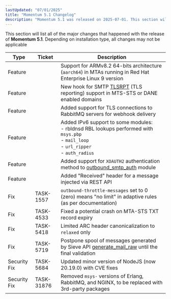 ```yaml
---
lastUpdated: "07/01/2025"
title: "Momentum 5.1 Changelog"
description: "Momentum 5.1 was released on 2025-07-01. This section will list all of the major changes that happened with the release of Momentum 5.1. Depending on installation type, all changes may not be applicable"
---
```


This section will list all of the major changes that happened with the release of **Momentum 5.1**. Depending on installation type, all changes may not be applicable

<a name="changelog.5.1.table"></a>

| Type | Ticket | Description |
| --- | --- | --- |
| Feature | | Support for ARMv8.2 64-bits architecture (`aarch64`) in MTAs running in Red Hat Enterprise Linux 9 version |
| Feature | | New hook for SMTP [TLSRPT](/momentum/4/hooks/core-smtp-tls-reporting) (TLS reporting) support in MTS-STS or DANE enabled domains |
| Feature | | Added support for TLS connections to RabbitMQ servers for webhook delivery |
| Feature | | Added IPv6 support to some modules:<br>- rbldnsd RBL lookups performed with `msys.pbp`<br>- `mail_loop`<br>- `url_ripper`<br>- `auth_radius` |
| Feature | | Added support for `XOAUTH2` authentication method to [outbound_smtp_auth](/momentum/4/modules/outbound-smtp-auth) module |
| Feature | | Added "Received" header for a message injected via REST API |
| Fix | TASK-1557 | `outbound-throttle-messages` set to 0 (zero) means "no limit" in adaptive rules (as per documentation) |
| Fix | TASK-4533 | Fixed a potential crash on MTA-STS TXT record expiry |
| Fix | TASK-5418 | Limited ARC header canonicalization to `relaxed` only |
| Fix | TASK-5719 | Postpone spool of messages generated by Sieve API [generate_mail_raw](/momentum/3/3-reference/sieve-ref-generate-mail-raw) until the final validation |
| Security Fix | TASK-5684 | Updated minor version of NodeJS (now 20.19.0) with CVE fixes |
| Security Fix | TASK-31876 | Removed `msys-` versions of Erlang, RabbitMQ, and NGINX, to be replaced with 3rd-party packages |
